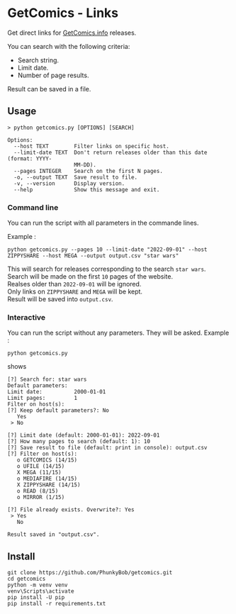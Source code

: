 # GetComics - Links

Get direct links for [GetComics.info](https://getcomics.info) releases. 

You can search with the following criteria: 
- Search string.
- Limit date.
- Number of page results. 

Result can be saved in a file. 

## Usage
```
> python getcomics.py [OPTIONS] [SEARCH]

Options:
  --host TEXT        Filter links on specific host.
  --limit-date TEXT  Don't return releases older than this date (format: YYYY-
                     MM-DD).
  --pages INTEGER    Search on the first N pages.
  -o, --output TEXT  Save result to file.
  -v, --version      Display version.
  --help             Show this message and exit.
```

### Command line
You can run the script with all parameters in the commande lines.  

Example :  
```
python getcomics.py --pages 10 --limit-date "2022-09-01" --host ZIPPYSHARE --host MEGA --output output.csv "star wars"
```

This will search for releases corresponding to the search `star wars`.  
Search will be made on the first `10` pages of the website.  
Realses older than `2022-09-01` will be ignored.  
Only links on `ZIPPYSHARE` and `MEGA` will be kept.  
Result will be saved into `output.csv`. 
  
   
### Interactive
You can run the script without any parameters. They will be asked. 
Example :  
```
python getcomics.py
``` 
shows
```
[?] Search for: star wars
Default parameters:
Limit date:          2000-01-01
Limit pages:         1
Filter on host(s):
[?] Keep default parameters?: No
   Yes
 > No

[?] Limit date (default: 2000-01-01): 2022-09-01
[?] How many pages to search (default: 1): 10
[?] Save result to file (default: print in console): output.csv
[?] Filter on host(s):
   o GETCOMICS (14/15)
   o UFILE (14/15)
   X MEGA (11/15)
   o MEDIAFIRE (14/15)
   X ZIPPYSHARE (14/15)
   o READ (8/15)
   o MIRROR (1/15)

[?] File already exists. Overwrite?: Yes
 > Yes
   No

Result saved in "output.csv".
```

## Install
```
git clone https://github.com/PhunkyBob/getcomics.git
cd getcomics
python -m venv venv
venv\Scripts\activate
pip install -U pip
pip install -r requirements.txt
```